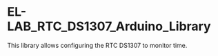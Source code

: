 # EL-LAB_RTC_DS1307_Arduino_Library
This library allows configuring the RTC DS1307 to monitor time.
